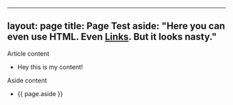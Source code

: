 


---
layout: page
title: Page Test
aside: "Here you can even use <strong>HTML</strong>. Even <a href='http://jekyllrb.com'>Links</a>. But it looks nasty."
---

Article content
* Hey this is my content!

Aside content
* {{ page.aside }}
